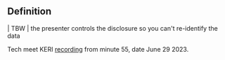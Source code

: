 ## Definition
| TBW | 
the presenter controls the disclosure so you can't re-identify the data

Tech meet KERI [recording](https://hackmd.io/-soUScAqQEaSw5MJ71899w#2023-06-27) from minute 55, date June 29 2023.